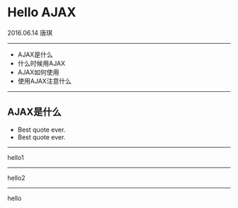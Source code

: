 # Hello  AJAX
2016.06.14 唐琪

---

* AJAX是什么
* 什么时候用AJAX
* AJAX如何使用
* 使用AJAX注意什么

---

## AJAX是什么

* Best quote ever.
* Best quote ever.


---

hello1

----

hello2

----

hello
